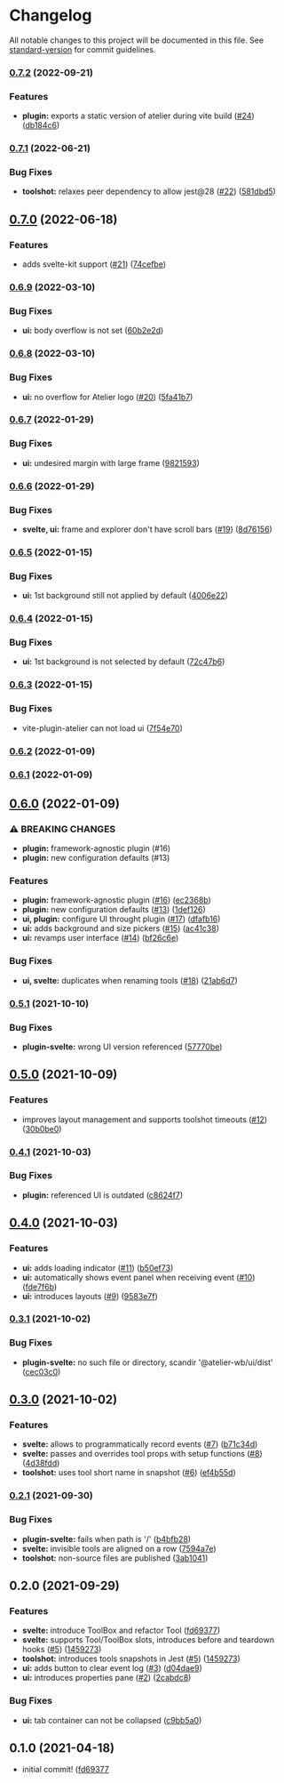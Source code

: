 # Changelog

All notable changes to this project will be documented in this file. See [standard-version](https://github.com/conventional-changelog/standard-version) for commit guidelines.

### [0.7.2](https://github.com/feugy/atelier/compare/v0.7.1...v0.7.2) (2022-09-21)

### Features

- **plugin:** exports a static version of atelier during vite build ([#24](https://github.com/feugy/atelier/issues/24)) ([db184c6](https://github.com/feugy/atelier/commit/db184c6a2fba3011917a7f3ac06664ac384bff99))

### [0.7.1](https://github.com/feugy/atelier/compare/v0.7.0...v0.7.1) (2022-06-21)

### Bug Fixes

- **toolshot:** relaxes peer dependency to allow jest@28 ([#22](https://github.com/feugy/atelier/issues/22)) ([581dbd5](https://github.com/feugy/atelier/commit/581dbd51740b8b4c7f375a986e4143ea98d80232))

## [0.7.0](https://github.com/feugy/atelier/compare/v0.6.9...v0.7.0) (2022-06-18)

### Features

- adds svelte-kit support ([#21](https://github.com/feugy/atelier/issues/21)) ([74cefbe](https://github.com/feugy/atelier/commit/74cefbe32800b1833be50d89f27f2bb23862ea3a))

### [0.6.9](https://github.com/feugy/atelier/compare/v0.6.8...v0.6.9) (2022-03-10)

### Bug Fixes

- **ui:** body overflow is not set ([60b2e2d](https://github.com/feugy/atelier/commit/60b2e2d035f860d4400e0ecc29dc6c75661e5571))

### [0.6.8](https://github.com/feugy/atelier/compare/v0.6.7...v0.6.8) (2022-03-10)

### Bug Fixes

- **ui:** no overflow for Atelier logo ([#20](https://github.com/feugy/atelier/issues/20)) ([5fa41b7](https://github.com/feugy/atelier/commit/5fa41b71727ed7c96ff2b585bf747699a7daba89))

### [0.6.7](https://github.com/feugy/atelier/compare/v0.6.6...v0.6.7) (2022-01-29)

### Bug Fixes

- **ui:** undesired margin with large frame ([9821593](https://github.com/feugy/atelier/commit/98215930a92f27be37187f7c8f1e1f29db77e8b7))

### [0.6.6](https://github.com/feugy/atelier/compare/v0.6.5...v0.6.6) (2022-01-29)

### Bug Fixes

- **svelte, ui:** frame and explorer don't have scroll bars ([#19](https://github.com/feugy/atelier/issues/19)) ([8d76156](https://github.com/feugy/atelier/commit/8d76156b71b6da1892fe3a244c1f4e2fb9b99770))

### [0.6.5](https://github.com/feugy/atelier/compare/v0.6.4...v0.6.5) (2022-01-15)

### Bug Fixes

- **ui:** 1st background still not applied by default ([4006e22](https://github.com/feugy/atelier/commit/4006e221444e8e7c97215e30cadda41ad67c8281))

### [0.6.4](https://github.com/feugy/atelier/compare/v0.6.3...v0.6.4) (2022-01-15)

### Bug Fixes

- **ui:** 1st background is not selected by default ([72c47b6](https://github.com/feugy/atelier/commit/72c47b6ffef08882af403ef0d8e09dd9dae4e65a))

### [0.6.3](https://github.com/feugy/atelier/compare/v0.6.2...v0.6.3) (2022-01-15)

### Bug Fixes

- vite-plugin-atelier can not load ui ([7f54e70](https://github.com/feugy/atelier/commit/7f54e70fb20a50e004240c177c65cbf5208bd1ce))

### [0.6.2](https://github.com/feugy/atelier/compare/v0.6.1...v0.6.2) (2022-01-09)

### [0.6.1](https://github.com/feugy/atelier/compare/v0.6.0...v0.6.1) (2022-01-09)

## [0.6.0](https://github.com/feugy/atelier/compare/v0.5.1...v0.6.0) (2022-01-09)

### ⚠ BREAKING CHANGES

- **plugin:** framework-agnostic plugin (#16)
- **plugin:** new configuration defaults (#13)

### Features

- **plugin:** framework-agnostic plugin ([#16](https://github.com/feugy/atelier/issues/16)) ([ec2368b](https://github.com/feugy/atelier/commit/ec2368bbde4bd55fc675833dd8320438bd8be810))
- **plugin:** new configuration defaults ([#13](https://github.com/feugy/atelier/issues/13)) ([1def126](https://github.com/feugy/atelier/commit/1def1262fa88b75104aabf48cbc1e299778bfc51))
- **ui, plugin:** configure UI throught plugin ([#17](https://github.com/feugy/atelier/issues/17)) ([dfafb16](https://github.com/feugy/atelier/commit/dfafb16d4b7bec97e863ead62a661f8fb38c7ead))
- **ui:** adds background and size pickers ([#15](https://github.com/feugy/atelier/issues/15)) ([ac41c38](https://github.com/feugy/atelier/commit/ac41c386e96444aeabd1f35cefdd6248d73b2e2f))
- **ui:** revamps user interface ([#14](https://github.com/feugy/atelier/issues/14)) ([bf26c6e](https://github.com/feugy/atelier/commit/bf26c6e6ce688ed3f90e00535a15ea1136a25d73))

### Bug Fixes

- **ui, svelte:** duplicates when renaming tools ([#18](https://github.com/feugy/atelier/issues/18)) ([21ab6d7](https://github.com/feugy/atelier/commit/21ab6d7002929170539d1bd4c7abc21baba53e39))

### [0.5.1](https://github.com/feugy/atelier/compare/v0.5.0...v0.5.1) (2021-10-10)

### Bug Fixes

- **plugin-svelte:** wrong UI version referenced ([57770be](https://github.com/feugy/atelier/commit/57770bec8422724a91243a922fda0f6cb83adeb1))

## [0.5.0](https://github.com/feugy/atelier/compare/v0.4.1...v0.5.0) (2021-10-09)

### Features

- improves layout management and supports toolshot timeouts ([#12](https://github.com/feugy/atelier/issues/12)) ([30b0be0](https://github.com/feugy/atelier/commit/30b0be00a76d3d9d919c4a70ecbce23b355d68b8))

### [0.4.1](https://github.com/feugy/atelier/compare/v0.4.0...v0.4.1) (2021-10-03)

### Bug Fixes

- **plugin:** referenced UI is outdated ([c8624f7](https://github.com/feugy/atelier/commit/c8624f7665d587ce93fb95898f18867a619a4a09))

## [0.4.0](https://github.com/feugy/atelier/compare/v0.3.1...v0.4.0) (2021-10-03)

### Features

- **ui:** adds loading indicator ([#11](https://github.com/feugy/atelier/issues/11)) ([b50ef73](https://github.com/feugy/atelier/commit/b50ef731b65b53b9f499f150e22ff32c2cf2f1c4))
- **ui:** automatically shows event panel when receiving event ([#10](https://github.com/feugy/atelier/issues/10)) ([fde7f6b](https://github.com/feugy/atelier/commit/fde7f6bde65ed25ecfd769b2a3b548cd049802b4))
- **ui:** introduces layouts ([#9](https://github.com/feugy/atelier/issues/9)) ([9583e7f](https://github.com/feugy/atelier/commit/9583e7f8b695bc6becb14e3a81a2602a880b184f))

### [0.3.1](https://github.com/feugy/atelier/compare/v0.3.0...v0.3.1) (2021-10-02)

### Bug Fixes

- **plugin-svelte:** no such file or directory, scandir '@atelier-wb/ui/dist' ([cec03c0](https://github.com/feugy/atelier/commit/cec03c032058e8f7bfd0ce0f228e343fe2357928))

## [0.3.0](https://github.com/feugy/atelier/compare/v0.2.1...v0.3.0) (2021-10-02)

### Features

- **svelte:** allows to programmatically record events ([#7](https://github.com/feugy/atelier/issues/7)) ([b71c34d](https://github.com/feugy/atelier/commit/b71c34da66403f4d4365a546f27b35759e13c654))
- **svelte:** passes and overrides tool props with setup functions ([#8](https://github.com/feugy/atelier/issues/8)) ([4d38fdd](https://github.com/feugy/atelier/commit/4d38fdd31f73e02d7a3dd59e68f67468e0414ac5))
- **toolshot:** uses tool short name in snapshot ([#6](https://github.com/feugy/atelier/issues/6)) ([ef4b55d](https://github.com/feugy/atelier/commit/ef4b55db32d2fed0ca5f6674378f514a26c4e994))

### [0.2.1](https://github.com/feugy/atelier/compare/v0.2.0...v0.2.1) (2021-09-30)

### Bug Fixes

- **plugin-svelte:** fails when path is '/' ([b4bfb28](https://github.com/feugy/atelier/commit/b4bfb2882774638b929ff0ffc36c8bcec2b2a104))
- **svelte:** invisible tools are aligned on a row ([7594a7e](https://github.com/feugy/atelier/commit/7594a7e938a1cb66f45266f229c0b970dfaa60f0))
- **toolshot:** non-source files are published ([3ab1041](https://github.com/feugy/atelier/commit/3ab10416c75214f19a224f80e84700898c3f2fb9))

## 0.2.0 (2021-09-29)

### Features

- **svelte:** introduce ToolBox and refactor Tool ([fd69377](https://github.com/feugy/atelier/commit/fd6937792f59ed56abb943d0c90511b880837342))
- **svelte:** supports Tool/ToolBox slots, introduces before and teardown hooks ([#5](https://github.com/feugy/atelier/pulls/5)) ([1459273](https://github.com/feugy/atelier/commit/1459273b392fc95a221d83703a28314f6acd2472))
- **toolshot:** introduces tools snapshots in Jest ([#5](https://github.com/feugy/atelier/pulls/5)) ([1459273](https://github.com/feugy/atelier/commit/1459273b392fc95a221d83703a28314f6acd2472))
- **ui:** adds button to clear event log ([#3](https://github.com/feugy/atelier/pulls/3)) ([d04dae9](https://github.com/feugy/atelier/commit/d04dae91b20843ed7dfb1caca8e66f46d39dc6d5))
- **ui:** introduces properties pane ([#2](https://github.com/feugy/atelier/pulls/2)) ([2cabdc8](https://github.com/feugy/atelier/commit/2cabdc81c4a9ed2ea4fff7f3d25e8cf112a847db))

### Bug Fixes

- **ui:** tab container can not be collapsed ([c9bb5a0](https://github.com/feugy/atelier/commit/c9bb5a06a25cb286b96d7ebf35d5339c32972ce7))

## 0.1.0 (2021-04-18)

- initial commit! ([fd69377](<(https://github.com/feugy/atelier/commit/fd6937792f59ed56abb943d0c90511b880837342)>)
